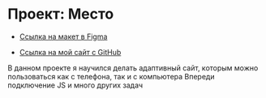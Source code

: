# Проект: Место

* [Ссылка на макет в Figma](https://www.figma.com/file/2cn9N9jSkmxD84oJik7xL7/JavaScript.-Sprint-4?node-id=0%3A1)

* [Ссылка на мой сайт с GitHub](https://vladrodionov17.github.io/mesto-project-bootcamp/)

В данном проекте я научился делать адаптивный сайт, которым можно пользоваться как с телефона, так и с компьютера
Впереди подключение JS и много других задач